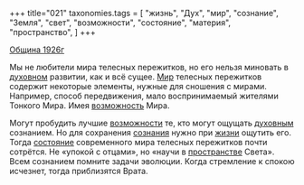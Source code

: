 +++
title="021"
taxonomies.tags = [
 "жизнь",
 "Дух",
 "мир",
 "сознание",
 "Земля",
 "свет",
 "возможности",
 "состояние",
 "материя",
 "пространство",
]
+++

[Община 1926г](/agni/1926)

Мы не любители мира телесных пережитков, но его нельзя миновать в [духовном](/tags/Дух) развитии, как и всё сущее. [Мир](/tags/мир) телесных пережитков содержит некоторые элементы, нужные для сношения с мирами. Например, способ передвижения, мало воспринимаемый жителями Тонкого Мира. Имея [возможность](/tags/материя) Мира.   

Могут пробудить лучшие [возможности](/tags/возможности) те, кто могут ощущать [духовным](/tags/Дух) сознанием. Но для сохранения [сознания](/tags/сознание) нужно при [жизни](/tags/жизнь) ощутить его. Тогда [состояние](/tags/состояние) современного мира телесных пережитков почти сотрётся. Не «упокой с отцами», но «научи в [пространстве](/tags/пространство) Света». Всем сознанием помните задачи эволюции. Когда стремление к спокою исчезнет, тогда приблизятся Врата.   

